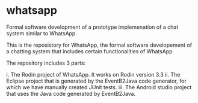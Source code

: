 # whatsapp
Formal software development of a prototype implemenation of a chat system similar to WhatsApp.

This is the reposistory for WhatsApp, the formal software developement of a chatting system that includes certain functionalities of WhatsApp

The repository includes 3 parts:

i.   The Rodin project of WhatsApp. It works on Rodin version 3.3
ii.  The Eclipse project that is generated by the EventB2Java code generator, for which we have manually created JUnit tests.
iii. The Android studio project that uses the Java code generated by EventB2Java.

